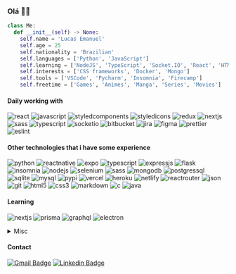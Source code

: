 ### Olá 👋🏼

```python
class Me:
  def __init__(self) -> None:
    self.name = 'Lucas Emanuel'
    self.age = 25
    self.nationality = 'Brazilian'
    self.languages = ['Python', 'JavaScript']
    self.learning = ['NodeJS', 'TypeScript', 'Socket.IO', 'React', 'HTML', 'CSS']
    self.interests = ['CSS frameworks', 'Docker', 'Mongo']
    self.tools = ['VSCode', 'Pycharm', 'Insomnia', 'Firecamp']
    self.freetime = ['Games', 'Animes', 'Manga', 'Series', 'Movies']
```

#### Daily working with

![react](https://img.shields.io/badge/React-20232A?style=for-the-badge&logo=react&logoColor=61DAFB)
![javascript](https://img.shields.io/badge/JavaScript-FFD43B?style=for-the-badge&logo=javascript&logoColor=000000)
![styledcomponents](https://img.shields.io/badge/styled--components-DB7093?style=for-the-badge&logo=styled-components&logoColor=white)
![styledicons](https://img.shields.io/badge/styled--icons-DB7093?style=for-the-badge&logo=styled-components&logoColor=white)
![redux](https://img.shields.io/badge/Redux-593D88?style=for-the-badge&logo=redux&logoColor=white)
![nextjs](https://img.shields.io/badge/next.js-000000?style=for-the-badge&logo=nextdotjs&logoColor=white)
![sass](https://img.shields.io/badge/Sass-CC6699?style=for-the-badge&logo=sass&logoColor=white)
![typescript](https://img.shields.io/badge/TypeScript-007ACC?style=for-the-badge&logo=typescript&logoColor=white)
![socketio](https://img.shields.io/badge/Socket.io-010101?&style=for-the-badge&logo=Socket.io&logoColor=white)
![bitbucket](https://img.shields.io/badge/Bitbucket-0747a6?style=for-the-badge&logo=bitbucket&logoColor=white)
![jira](https://img.shields.io/badge/Jira-0052CC?style=for-the-badge&logo=Jira&logoColor=white)
![figma](https://img.shields.io/badge/Figma-F24E1E?style=for-the-badge&logo=figma&logoColor=white)
![prettier](https://img.shields.io/badge/prettier-1A2C34?style=for-the-badge&logo=prettier&logoColor=F7BA3E)
![eslint](https://img.shields.io/badge/eslint-3A33D1?style=for-the-badge&logo=eslint&logoColor=white)

#### Other technologies that i have some experience

![python](https://img.shields.io/badge/Python-FFD43B?style=for-the-badge&logo=python&logoColor=blue)
![reactnative](https://img.shields.io/badge/React_Native-20232A?style=for-the-badge&logo=react&logoColor=61DAFB)
![expo](https://img.shields.io/badge/Expo-1B1F23?style=for-the-badge&logo=expo&logoColor=white)
![typescript](https://img.shields.io/badge/TypeScript-007ACC?style=for-the-badge&logo=typescript&logoColor=white)
![expressjs](https://img.shields.io/badge/Express.js-000000?style=for-the-badge&logo=express&logoColor=white)
![flask](https://img.shields.io/badge/Flask-000000?style=for-the-badge&logo=flask&logoColor=white)
![insomnia](https://img.shields.io/badge/Insomnia-5849be?style=for-the-badge&logo=Insomnia&logoColor=white)
![nodejs](https://img.shields.io/badge/Node.js-339933?style=for-the-badge&logo=nodedotjs&logoColor=white)
![selenium](https://img.shields.io/badge/Selenium-43B02A?style=for-the-badge&logo=Selenium&logoColor=white)
![sass](https://img.shields.io/badge/Sass-CC6699?style=for-the-badge&logo=sass&logoColor=white)
![mongodb](https://img.shields.io/badge/MongoDB-4EA94B?style=for-the-badge&logo=mongodb&logoColor=white)
![postgressql](https://img.shields.io/badge/PostgreSQL-316192?style=for-the-badge&logo=postgresql&logoColor=white)
![sqlite](https://img.shields.io/badge/SQLite-07405E?style=for-the-badge&logo=sqlite&logoColor=white)
![mysql](https://img.shields.io/badge/MySQL-005C84?style=for-the-badge&logo=mysql&logoColor=white)
![pypi](https://img.shields.io/badge/pypi-3775A9?style=for-the-badge&logo=pypi&logoColor=white)
![vercel](https://img.shields.io/badge/Vercel-000000?style=for-the-badge&logo=vercel&logoColor=white)
![heroku](https://img.shields.io/badge/Heroku-430098?style=for-the-badge&logo=heroku&logoColor=white)
![netlify](https://img.shields.io/badge/Netlify-00C7B7?style=for-the-badge&logo=netlify&logoColor=white)
![reactrouter](https://img.shields.io/badge/React_Router-CA4245?style=for-the-badge&logo=react-router&logoColor=white)
![json](https://img.shields.io/badge/json-5E5C5C?style=for-the-badge&logo=json&logoColor=white)
![git](https://img.shields.io/badge/GIT-E44C30?style=for-the-badge&logo=git&logoColor=white)
![html5](https://img.shields.io/badge/HTML5-E34F26?style=for-the-badge&logo=html5&logoColor=white)
![css3](https://img.shields.io/badge/CSS3-1572B6?style=for-the-badge&logo=css3&logoColor=white)
![markdown](https://img.shields.io/badge/Markdown-000000?style=for-the-badge&logo=markdown&logoColor=white)
![c](https://img.shields.io/badge/C-00599C?style=for-the-badge&logo=c&logoColor=white)
![java](https://img.shields.io/badge/Java-ED8B00?style=for-the-badge&logo=java&logoColor=white)

#### Learning

![nextjs](https://img.shields.io/badge/next.js-000000?style=for-the-badge&logo=nextdotjs&logoColor=white)
![prisma](https://img.shields.io/badge/Prisma-3982CE?style=for-the-badge&logo=Prisma&logoColor=white)
![graphql](https://img.shields.io/badge/GraphQl-E10098?style=for-the-badge&logo=graphql&logoColor=white)
![electron](https://img.shields.io/badge/Electron-2B2E3A?style=for-the-badge&logo=electron&logoColor=9FEAF9)

<details>
  <summary>
    Misc
  </summary>

  #### Interest
  ![redis](https://img.shields.io/badge/redis-CC0000.svg?&style=for-the-badge&logo=redis&logoColor=white)
  ![docker](https://img.shields.io/badge/Docker-2CA5E0?style=for-the-badge&logo=docker&logoColor=white)
  ![realmdb](https://img.shields.io/badge/Realm-39477F?style=for-the-badge&logo=realm&logoColor=white)
  ![bootstrap](https://img.shields.io/badge/Bootstrap-563D7C?style=for-the-badge&logo=bootstrap&logoColor=white)
  ![vue](https://img.shields.io/badge/Vue.js-35495E?style=for-the-badge&logo=vuedotjs&logoColor=4FC08D)
  ![rubyonrails](https://img.shields.io/badge/Ruby_on_Rails-CC0000?style=for-the-badge&logo=ruby-on-rails&logoColor=white)
  ![opencv](https://img.shields.io/badge/OpenCV-27338e?style=for-the-badge&logo=OpenCV&logoColor=white)
  ![jupyter](https://img.shields.io/badge/Jupyter-F37626.svg?&style=for-the-badge&logo=Jupyter&logoColor=white)
  ![webassembly](https://img.shields.io/badge/WebAssembly-654FF0?style=for-the-badge&logo=WebAssembly&logoColor=white)
  ![underscorejs](https://img.shields.io/badge/underscore%20js-0371B5?style=for-the-badge&logo=underscore.js&logoColor=white)
  ![firebase](https://img.shields.io/badge/firebase-ffca28?style=for-the-badge&logo=firebase&logoColor=black)
  ![django](https://img.shields.io/badge/Django-092E20?style=for-the-badge&logo=django&logoColor=green)
  ![perl](https://img.shields.io/badge/Perl-39457E?style=for-the-badge&logo=perl&logoColor=white)
  ![puppeteer](https://img.shields.io/badge/Puppeteer-40B5A4?style=for-the-badge&logo=Puppeteer&logoColor=white)
  ![adonisjs](https://img.shields.io/badge/adonis%20js-220052?style=for-the-badge&logo=adonisjs&logoColor=white)

  #### Others

  ![vscode](https://img.shields.io/badge/Visual_Studio_Code-0078D4?style=for-the-badge&logo=visual%20studio%20code&logoColor=white)
  ![pycharm](https://img.shields.io/badge/PyCharm-000000.svg?&style=for-the-badge&logo=PyCharm&logoColor=white)
  ![intellijidea](https://img.shields.io/badge/IntelliJ_IDEA-000000.svg?style=for-the-badge&logo=intellij-idea&logoColor=white)
  ![visualstudio](https://img.shields.io/badge/Visual_Studio-5C2D91?style=for-the-badge&logo=visual%20studio&logoColor=white)
  ![windowsterminal](https://img.shields.io/badge/windows%20terminal-4D4D4D?style=for-the-badge&logo=windows%20terminal&logoColor=white)
  ![powershell](https://img.shields.io/badge/powershell-5391FE?style=for-the-badge&logo=powershell&logoColor=white)
  ![hyper](https://img.shields.io/badge/Hyper-000000?style=for-the-badge&logo=hyper&logoColor=white)
  ![yarn](https://img.shields.io/badge/Yarn-2C8EBB?style=for-the-badge&logo=yarn&logoColor=white)
  ![npm](https://img.shields.io/badge/npm-CB3837?style=for-the-badge&logo=npm&logoColor=white)
  ![notepad++](https://img.shields.io/badge/Notepad++-90E59A.svg?style=for-the-badge&logo=notepad%2B%2B&logoColor=black)
  ![replit](https://img.shields.io/badge/replit-667881?style=for-the-badge&logo=replit&logoColor=white)
  ![discord](https://img.shields.io/badge/Discord-5865F2?style=for-the-badge&logo=discord&logoColor=white)
  ![slack](https://img.shields.io/badge/Slack-4A154B?style=for-the-badge&logo=slack&logoColor=white)
  ![googlemeet](https://img.shields.io/badge/Google%20Meet-00897B?style=for-the-badge&logo=google-meet&logoColor=white)
</details>

#### Contact

[![Gmail Badge](https://img.shields.io/badge/Gmail-D14836?style=for-the-badge&logo=gmail&logoColor=white&link=mailto:lucasemanuel8x@gmail.com)](mailto:lucasemanuel8x@gmail.com)
[![Linkedin Badge](https://img.shields.io/badge/LinkedIn-0077B5?style=for-the-badge&logo=linkedin&logoColor=white&link=https://www.linkedin.com/in/lucasemanuel8x/)](https://www.linkedin.com/in/lucasemanuel8x/)
